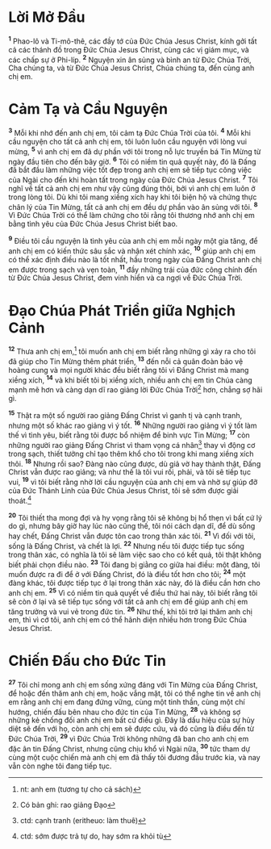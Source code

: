 # Lời Mở Đầu
<sup><b>1</b></sup> Phao-lô và Ti-mô-thê, các đầy tớ của Đức Chúa Jesus Christ, kính gởi tất cả các thánh đồ trong Đức Chúa Jesus Christ, cùng các vị giám mục, và các chấp sự ở Phi-líp. <sup><b>2</b></sup> Nguyện xin ân sủng và bình an từ Đức Chúa Trời, Cha chúng ta, và từ Đức Chúa Jesus Christ, Chúa chúng ta, đến cùng anh chị em.

# Cảm Tạ và Cầu Nguyện
<sup><b>3</b></sup> Mỗi khi nhớ đến anh chị em, tôi cảm tạ Đức Chúa Trời của tôi. <sup><b>4</b></sup> Mỗi khi cầu nguyện cho tất cả anh chị em, tôi luôn luôn cầu nguyện với lòng vui mừng, <sup><b>5</b></sup> vì anh chị em đã dự phần với tôi trong nỗ lực truyền bá Tin Mừng từ ngày đầu tiên cho đến bây giờ. <sup><b>6</b></sup> Tôi có niềm tin quả quyết này, đó là Đấng đã bắt đầu làm những việc tốt đẹp trong anh chị em sẽ tiếp tục công việc của Ngài cho đến khi hoàn tất trong ngày của Đức Chúa Jesus Christ. <sup><b>7</b></sup> Tôi nghĩ về tất cả anh chị em như vậy cũng đúng thôi, bởi vì anh chị em luôn ở trong lòng tôi. Dù khi tôi mang xiềng xích hay khi tôi biện hộ và chứng thực chân lý của Tin Mừng, tất cả anh chị em đều dự phần vào ân sủng với tôi. <sup><b>8</b></sup> Vì Đức Chúa Trời có thể làm chứng cho tôi rằng tôi thương nhớ anh chị em bằng tình yêu của Đức Chúa Jesus Christ biết bao.

<sup><b>9</b></sup> Điều tôi cầu nguyện là tình yêu của anh chị em mỗi ngày một gia tăng, để anh chị em có kiến thức sâu sắc và nhận xét chính xác, <sup><b>10</b></sup> giúp anh chị em có thể xác định điều nào là tốt nhất, hầu trong ngày của Đấng Christ anh chị em được trong sạch và vẹn toàn, <sup><b>11</b></sup> đầy những trái của đức công chính đến từ Đức Chúa Jesus Christ, đem vinh hiển và ca ngợi về Đức Chúa Trời.

# Đạo Chúa Phát Triển giữa Nghịch Cảnh
<sup><b>12</b></sup> Thưa anh chị em,[^1-333f24d6-989e-4836-a964-fe54e13746e6] tôi muốn anh chị em biết rằng những gì xảy ra cho tôi đã giúp cho Tin Mừng thêm phát triển, <sup><b>13</b></sup> đến nỗi cả quân đoàn bảo vệ hoàng cung và mọi người khác đều biết rằng tôi vì Đấng Christ mà mang xiềng xích, <sup><b>14</b></sup> và khi biết tôi bị xiềng xích, nhiều anh chị em tin Chúa càng mạnh mẽ hơn và càng dạn dĩ rao giảng lời Đức Chúa Trời[^2-333f24d6-989e-4836-a964-fe54e13746e6] hơn, chẳng sợ hãi gì.

<sup><b>15</b></sup> Thật ra một số người rao giảng Đấng Christ vì ganh tị và cạnh tranh, nhưng một số khác rao giảng vì ý tốt. <sup><b>16</b></sup> Những người rao giảng vì ý tốt làm thế vì tình yêu, biết rằng tôi được bổ nhiệm để binh vực Tin Mừng; <sup><b>17</b></sup> còn những người rao giảng Đấng Christ vì tham vọng cá nhân[^3-333f24d6-989e-4836-a964-fe54e13746e6] thay vì động cơ trong sạch, thiết tưởng chỉ tạo thêm khổ cho tôi trong khi mang xiềng xích thôi. <sup><b>18</b></sup> Nhưng rồi sao? Đàng nào cũng được, dù giả vờ hay thành thật, Đấng Christ vẫn được rao giảng; và như thế là tôi vui rồi, phải, và tôi sẽ tiếp tục vui, <sup><b>19</b></sup> vì tôi biết rằng nhờ lời cầu nguyện của anh chị em và nhờ sự giúp đỡ của Đức Thánh Linh của Đức Chúa Jesus Christ, tôi sẽ sớm được giải thoát.[^4-333f24d6-989e-4836-a964-fe54e13746e6]

<sup><b>20</b></sup> Tôi thiết tha mong đợi và hy vọng rằng tôi sẽ không bị hổ thẹn vì bất cứ lý do gì, nhưng bây giờ hay lúc nào cũng thế, tôi nói cách dạn dĩ, để dù sống hay chết, Đấng Christ vẫn được tôn cao trong thân xác tôi. <sup><b>21</b></sup> Vì đối với tôi, sống là Đấng Christ, và chết là lợi. <sup><b>22</b></sup> Nhưng nếu tôi được tiếp tục sống trong thân xác, có nghĩa là tôi sẽ làm việc sao cho có kết quả, tôi thật không biết phải chọn điều nào. <sup><b>23</b></sup> Tôi đang bị giằng co giữa hai điều: một đàng, tôi muốn được ra đi để ở với Đấng Christ, đó là điều tốt hơn cho tôi; <sup><b>24</b></sup> một đàng khác, tôi được tiếp tục ở lại trong thân xác này, đó là điều cần hơn cho anh chị em. <sup><b>25</b></sup> Vì có niềm tin quả quyết về điều thứ hai này, tôi biết rằng tôi sẽ còn ở lại và sẽ tiếp tục sống với tất cả anh chị em để giúp anh chị em tăng trưởng và vui vẻ trong đức tin. <sup><b>26</b></sup> Như thế, khi tôi trở lại thăm anh chị em, thì vì cớ tôi, anh chị em có thể hãnh diện nhiều hơn trong Đức Chúa Jesus Christ.

# Chiến Đấu cho Đức Tin
<sup><b>27</b></sup> Tôi chỉ mong anh chị em sống xứng đáng với Tin Mừng của Đấng Christ, để hoặc đến thăm anh chị em, hoặc vắng mặt, tôi có thể nghe tin về anh chị em rằng anh chị em đang đứng vững, cùng một tinh thần, cùng một chí hướng, chiến đấu bên nhau cho đức tin của Tin Mừng, <sup><b>28</b></sup> và không sợ những kẻ chống đối anh chị em bất cứ điều gì. Đây là dấu hiệu của sự hủy diệt sẽ đến với họ, còn anh chị em sẽ được cứu, và đó cũng là điều đến từ Đức Chúa Trời, <sup><b>29</b></sup> vì Đức Chúa Trời không những đã ban cho anh chị em đặc ân tin Đấng Christ, nhưng cũng chịu khổ vì Ngài nữa, <sup><b>30</b></sup> tức tham dự cùng một cuộc chiến mà anh chị em đã thấy tôi đương đầu trước kia, và nay vẫn còn nghe tôi đang tiếp tục.

[^1-333f24d6-989e-4836-a964-fe54e13746e6]: nt: anh em (tương tự cho cả sách)
[^2-333f24d6-989e-4836-a964-fe54e13746e6]: Có bản ghi: rao giảng Đạo
[^3-333f24d6-989e-4836-a964-fe54e13746e6]: ctd: cạnh tranh (eritheuo: làm thuê)
[^4-333f24d6-989e-4836-a964-fe54e13746e6]: ctd: sớm được trả tự do, hay sớm ra khỏi tù